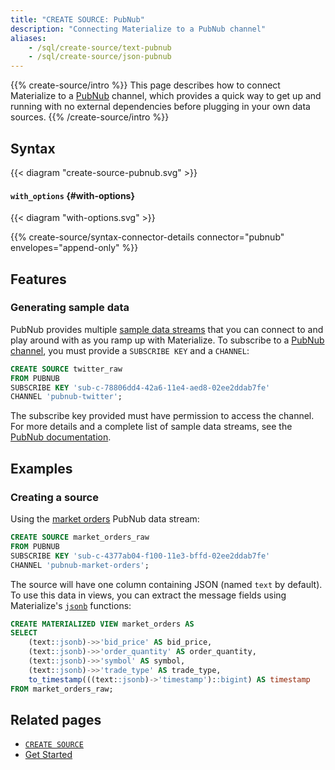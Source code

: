 ```yaml
---
title: "CREATE SOURCE: PubNub"
description: "Connecting Materialize to a PubNub channel"
aliases:
    - /sql/create-source/text-pubnub
    - /sql/create-source/json-pubnub
---
```


{{% create-source/intro %}}
This page describes how to connect Materialize to a [PubNub](https://www.pubnub.com) channel, which provides a quick way to get up and running with no external dependencies before plugging in your own data sources.
{{% /create-source/intro %}}

## Syntax

{{< diagram "create-source-pubnub.svg" >}}

#### `with_options` {#with-options}

{{< diagram "with-options.svg" >}}

{{% create-source/syntax-connector-details connector="pubnub" envelopes="append-only" %}}

## Features

### Generating sample data

PubNub provides multiple [sample data streams](https://www.pubnub.com/developers/realtime-data-streams/) that you can connect to and play around with as you ramp up with Materialize. To subscribe to a [PubNub channel](https://www.pubnub.com/docs/channels/subscribe), you must provide a `SUBSCRIBE KEY` and a `CHANNEL`:

```sql
CREATE SOURCE twitter_raw
FROM PUBNUB
SUBSCRIBE KEY 'sub-c-78806dd4-42a6-11e4-aed8-02ee2ddab7fe'
CHANNEL 'pubnub-twitter';
```

The subscribe key provided must have permission to access the channel. For more details and a complete list of sample data streams, see the [PubNub documentation](https://www.pubnub.com/docs/).

## Examples

### Creating a source

Using the [market orders](https://www.pubnub.com/developers/realtime-data-streams/financial-securities-market-orders/) PubNub data stream:

```sql
CREATE SOURCE market_orders_raw
FROM PUBNUB
SUBSCRIBE KEY 'sub-c-4377ab04-f100-11e3-bffd-02ee2ddab7fe'
CHANNEL 'pubnub-market-orders';
```

The source will have one column containing JSON (named `text` by default). To use this data in views, you can extract the message fields using
Materialize's [`jsonb`](/sql/types/jsonb) functions:

```sql
CREATE MATERIALIZED VIEW market_orders AS
SELECT
    (text::jsonb)->>'bid_price' AS bid_price,
    (text::jsonb)->>'order_quantity' AS order_quantity,
    (text::jsonb)->>'symbol' AS symbol,
    (text::jsonb)->>'trade_type' AS trade_type,
    to_timestamp(((text::jsonb)->'timestamp')::bigint) AS timestamp
FROM market_orders_raw;
```

## Related pages

- [`CREATE SOURCE`](../)
- [Get Started](/get-started)
